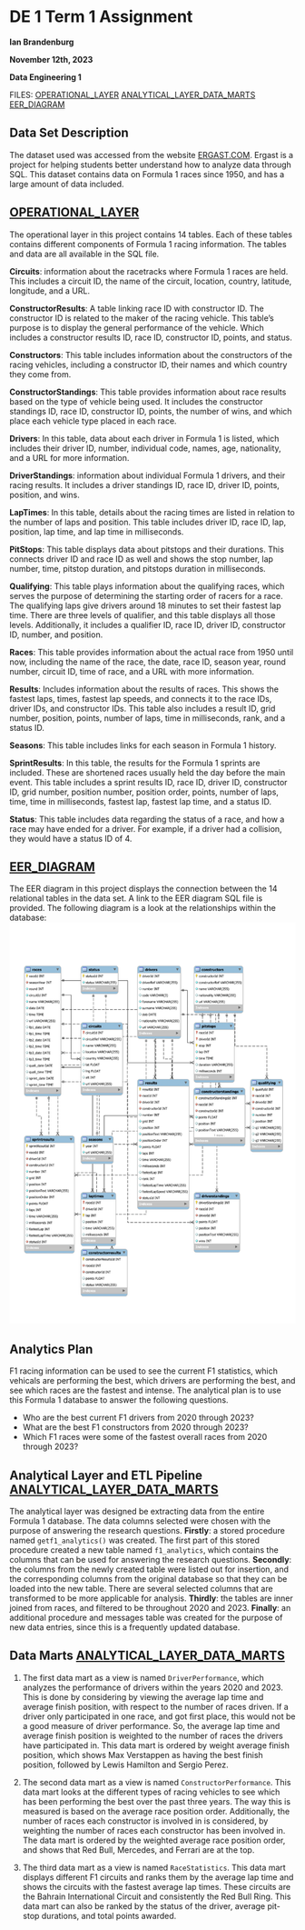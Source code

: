 # DE 1 Term 1 Assignment 

**Ian Brandenburg**

**November 12th, 2023**

**Data Engineering 1**

FILES:
[OPERATIONAL_LAYER](https://github.com/Iandrewburg/DE-1-Term-1-Assignment/blob/main/Operational_Layer.sql)
[ANALYTICAL_LAYER_DATA_MARTS](https://github.com/Iandrewburg/DE-1-Term-1-Assignment/blob/main/Analytical_Layer_Data_Marts.sql)
[EER_DIAGRAM](https://github.com/Iandrewburg/DE-1-Term-1-Assignment/blob/main/EER_Diagram.mwb)

## Data Set Description
The dataset used was accessed from the website [ERGAST.COM](http://ergast.com/mrd/development-tools/). Ergast is a project for helping students better understand how to analyze data through SQL. This dataset contains data on Formula 1 races since 1950, and has a large amount of data included. 

## [OPERATIONAL_LAYER](https://github.com/Iandrewburg/DE-1-Term-1-Assignment/blob/main/Operational_Layer.sql)
The operational layer in this project contains 14 tables. Each of these tables contains different components of Formula 1 racing information. The tables and data are all available in the SQL file. 


**Circuits**: information about the racetracks where Formula 1 races are held. This includes a circuit ID, the name of the circuit, location, country, latitude, longitude, and a URL. 

**ConstructorResults**: A table linking race ID with constructor ID. The constructor ID is related to the maker of the racing vehicle. This table’s purpose is to display the general performance of the vehicle. Which includes a constructor results ID, race ID, constructor ID, points, and status. 

**Constructors**: This table includes information about the constructors of the racing vehicles, including a constructor ID, their names and which country they come from. 

**ConstructorStandings**: This table provides information about race results based on the type of vehicle being used. It includes the constructor standings ID, race ID, constructor ID, points, the number of wins, and which place each vehicle type placed in each race. 

**Drivers**: In this table, data about each driver in Formula 1 is listed, which includes their driver ID, number, individual code, names, age, nationality, and a URL for more information.

**DriverStandings**: information about individual Formula 1 drivers, and their racing results. It includes a driver standings ID, race ID, driver ID, points, position, and wins. 

**LapTimes**: In this table, details about the racing times are listed in relation to the number of laps and position. This table includes driver ID, race ID, lap, position, lap time, and lap time in milliseconds. 

**PitStops**: This table displays data about pitstops and their durations. This connects driver ID and race ID as well and shows the stop number, lap number, time, pitstop duration, and pitstops duration in milliseconds.

**Qualifying**: This table plays information about the qualifying races, which serves the purpose of determining the starting order of racers for a race. The qualifying laps give drivers around 18 minutes to set their fastest lap time. There are three levels of qualifier, and this table displays all those levels. Additionally, it includes a qualifier ID, race ID, driver ID, constructor ID, number, and position. 

**Races**: This table provides information about the actual race from 1950 until now, including the name of the race, the date, race ID, season year, round number, circuit ID, time of race, and a URL with more information. 

**Results**: Includes information about the results of races. This shows the fastest laps, times, fastest lap speeds, and connects it to the race IDs, driver IDs, and constructor IDs. This table also includes a result ID, grid number, position, points, number of laps, time in milliseconds, rank, and a status ID. 

**Seasons**: This table includes links for each season in Formula 1 history. 

**SprintResults**: In this table, the results for the Formula 1 sprints are included. These are shortened races usually held the day before the main event. This table includes a sprint results ID, race ID, driver ID, constructor ID, grid number, position number, position order, points, number of laps, time, time in milliseconds, fastest lap, fastest lap time, and a status ID. 

**Status**: This table includes data regarding the status of a race, and how a race may have ended for a driver. For example, if a driver had a collision, they would have a status ID of 4.  

## [EER_DIAGRAM](https://github.com/Iandrewburg/DE-1-Term-1-Assignment/blob/main/EER_Diagram.mwb)
The EER diagram in this project displays the connection between the 14 relational tables in the data set. A link to the EER diagram SQL file is provided. The following diagram is a look at the relationships within the database: 
![EER_DIAGRAM](https://github.com/Iandrewburg/DE-1-Term-1-Assignment/blob/main/EER_DIAGRAM.png)

## Analytics Plan
F1 racing information can be used to see the current F1 statistics, which vehicals are performing the best, which drivers are performing the best, and see which races are the fastest and intense. The analytical plan is to use this Formula 1 database to answer the following questions.
-	Who are the best current F1 drivers from 2020 through 2023?
-	What are the best F1 constructors from 2020 through 2023? 
-	Which F1 races were some of the fastest overall races from 2020 through 2023?

## Analytical Layer and ETL Pipeline [ANALYTICAL_LAYER_DATA_MARTS](https://github.com/Iandrewburg/DE-1-Term-1-Assignment/blob/main/Analytical_Layer_Data_Marts.sql)
The analytical layer was designed be extracting data from the entire Formula 1 database. The data columns selected were chosen with the purpose of answering the research questions. 
**Firstly**: a stored procedure named `getf1_analytics()` was created. The first part of this stored procedure created a new table named `f1_analytics`, which contains the columns that can be used for answering the research questions. 
**Secondly**: the columns from the newly created table were listed out for insertion, and the corresponding columns from the original database so that they can be loaded into the new table. There are several selected columns that are transformed to be more applicable for analysis. 
**Thirdly**: the tables are inner joined from races, and filtered to be throughout 2020 and 2023. 
**Finally**: an additional procedure and messages table was created for the purpose of new data entries, since this is a frequently updated database. 

## Data Marts [ANALYTICAL_LAYER_DATA_MARTS](https://github.com/Iandrewburg/DE-1-Term-1-Assignment/blob/main/Analytical_Layer_Data_Marts.sql)
1. The first data mart as a view is named `DriverPerformance`, which analyzes the performance of drivers within the years 2020 and 2023. This is done by considering by viewing the average lap time and average finish position, with respect to the number of races driven. If a driver only participated in one race, and got first place, this would not be a good measure of driver performance. So, the average lap time and average finish position is weighted to the number of races the drivers have participated in. This data mart is ordered by weight average finish position, which shows Max Verstappen as having the best finish position, followed by Lewis Hamilton and Sergio Perez. 

2. The second data mart as a view is named `ConstructorPerformance`. This data mart looks at the different types of racing vehicles to see which has been performing the best over the past three years. The way this is measured is based on the average race position order. Additionally, the number of races each constructor is involved in is considered, by weighting the number of races each constructor has been involved in. The data mart is ordered by the weighted average race position order, and shows that Red Bull, Mercedes, and Ferrari are at the top. 

3. The third data mart as a view is named `RaceStatistics`. This data mart displays different F1 circuits and ranks them by the average lap time and shows the circuits with the fastest average lap times. These circuits are the Bahrain International Circuit and consistently the Red Bull Ring. This data mart can also be ranked by the status of the driver, average pit-stop durations, and total points awarded. 
